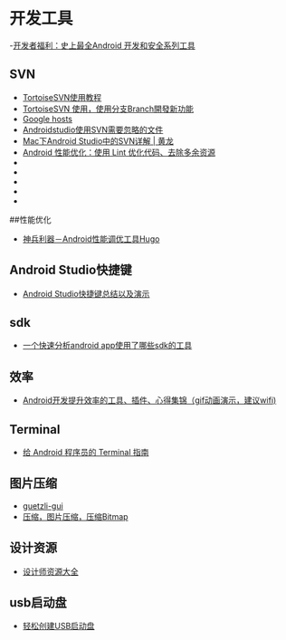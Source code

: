 # 开发工具  
-[开发者福利：史上最全Android 开发和安全系列工具](https://zhuanlan.zhihu.com/p/25261296)
## SVN
+ [TortoiseSVN使用教程](http://blog.csdn.net/yyjbluesword/article/details/20162427)
+ [TortoiseSVN 使用，使用分支Branch開發新功能](http://demo.tc/post/715)
+ [Google hosts](https://laod.cn/hosts/2016-google-hosts.html)
+ [Androidstudio使用SVN需要忽略的文件](http://www.3fwork.com/b600/002624MYM014042/)
+ [Mac下Android Studio中的SVN详解 | 黄龙](http://www.hloong.com/?p=165)
+ [Android 性能优化：使用 Lint 优化代码、去除多余资源](http://blog.csdn.net/u011240877/article/details/54141714)
+ []()
+ []()
+ []()
+ []()
+ []()

##性能优化
+ [神兵利器－Android性能调优工具Hugo](http://mp.weixin.qq.com/s/I2KoxMf9Z4IEOqVeeK9n_w)

## Android Studio快捷键
+ [Android Studio快捷键总结以及演示](http://www.jianshu.com/p/3f63c7693a38)

## sdk
+ [一个快速分析android app使用了哪些sdk的工具](http://www.jianshu.com/p/3220d987e589)

## 效率
+ [Android开发提升效率的工具、插件、心得集锦（gif动画演示，建议wifi)](http://www.jianshu.com/p/3cf4498b8a25)

## Terminal
+ [给 Android 程序员的 Terminal 指南](http://mp.weixin.qq.com/s/ZohTG93TAPssPtahvUOPRA)

## 图片压缩
+ [guetzli-gui](https://github.com/daviesgeek/guetzli-gui)
+ [压缩，图片压缩，压缩Bitmap](https://github.com/nanchen2251/CompressHelper)

## 设计资源
+ [设计师资源大全](https://github.com/jobbole/awesome-design-cn/blob/master/README.md)

## usb启动盘
+ [轻松创建USB启动盘](http://rufus.akeo.ie/?locale=zh_CN)


